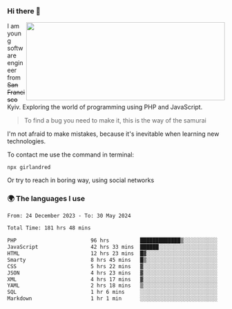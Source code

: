 ### Hi there 👋  

<img align='right' src="https://github-readme-stats.vercel.app/api?username=girlandred&count_private=true&show_icons=true&include_all_commits=true&hide_rank=true&hide_title=true&theme=buefy&card_width=300" width=460 height=180>


I am young software engineer from ~~San Francisco~~ Kyiv. Exploring the world of programming using PHP and JavaScript.


> To find a bug you need to make it, this is the way of the samurai



I'm not afraid to make mistakes, because it's inevitable when learning new technologies.

To contact me use the command in terminal:

```
npx girlandred
```

Or try to reach in boring way, using social networks


### 🌍 The languages I use

<!--START_SECTION:waka-->

```txt
From: 24 December 2023 - To: 30 May 2024

Total Time: 181 hrs 48 mins

PHP                        96 hrs          █████████████▒░░░░░░░░░░░   52.80 %
JavaScript                 42 hrs 33 mins  ██████░░░░░░░░░░░░░░░░░░░   23.40 %
HTML                       12 hrs 23 mins  █▓░░░░░░░░░░░░░░░░░░░░░░░   06.81 %
Smarty                     8 hrs 45 mins   █▒░░░░░░░░░░░░░░░░░░░░░░░   04.82 %
CSS                        5 hrs 22 mins   ▓░░░░░░░░░░░░░░░░░░░░░░░░   02.95 %
JSON                       4 hrs 23 mins   ▓░░░░░░░░░░░░░░░░░░░░░░░░   02.41 %
XML                        4 hrs 17 mins   ▓░░░░░░░░░░░░░░░░░░░░░░░░   02.36 %
YAML                       2 hrs 18 mins   ▒░░░░░░░░░░░░░░░░░░░░░░░░   01.27 %
SQL                        1 hr 6 mins     ░░░░░░░░░░░░░░░░░░░░░░░░░   00.61 %
Markdown                   1 hr 1 min      ░░░░░░░░░░░░░░░░░░░░░░░░░   00.57 %
```

<!--END_SECTION:waka-->
